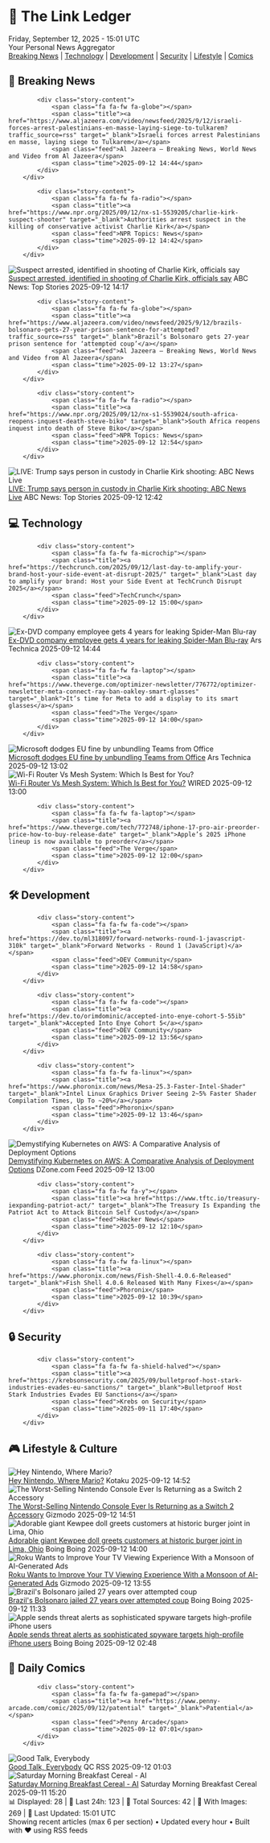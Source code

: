 <!-- Processing 54 RSS feeds at 2025-09-12 15:01:41 UTC -->
<!-- Processing: XKCD -->
<!-- Processing: Cyanide & Happiness -->
<!-- Processing: CNN Top Stories -->
<!-- Processing: CNN Breaking News -->
<!-- Processing: BBC World News -->
<!-- Processing: BBC Breaking News -->
<!-- Processing: Al Jazeera Breaking News -->
<!-- Processing: NPR News -->
<!-- Processing: Reuters Top News -->
<!-- Processing: Reuters World News -->
<!-- Processing: Associated Press Breaking -->
<!-- Processing: ABC News Breaking -->
<!-- Processing: Guardian World News -->
<!-- Processing: TechCrunch -->
<!-- Processing: Ars Technica -->
<!-- Processing: O'Reilly Radar -->
<!-- Processing: Lobsters Python -->
<!-- Processing: Hacker News -->
<!-- Processing: Dev.to -->
<!-- Processing: StackOverflow Blog -->
<!-- Processing: OMG! Ubuntu -->
<!-- Processing: DistroWatch -->
<!-- Processing: GitHub Blog -->
<!-- Processing: GitLab Blog -->
<!-- Processing: Martin Fowler -->
<!-- Processing: Coding Horror -->
<!-- Processing: Gizmodo -->
<!-- Processing: Kotaku -->
<!-- Processing: Boing Boing -->
<!-- Generated 9 new posts out of 29 feeds processed -->
<div class="newspaper-header">
    <h1 class="newspaper-title">📰 The Link Ledger</h1>
    <div class="newspaper-date">Friday, September 12, 2025 - 15:01 UTC</div>
    <div class="newspaper-subtitle">Your Personal News Aggregator</div>
</div>

<div class="newspaper-nav">
    <a href="#breaking">Breaking News</a> |
    <a href="#tech">Technology</a> |
    <a href="#dev">Development</a> |
    <a href="#security">Security</a> |
    <a href="#lifestyle">Lifestyle</a> |
    <a href="#webcomics">Comics</a>
</div>

<div class="news-section breaking-news" id="breaking">
<h2 class="section-header">🚨 Breaking News</h2>
<div class="stories-container">
<div class="story">
            
            <div class="story-content">
                <span class="fa fa-fw fa-globe"></span>
                <span class="title"><a href="https://www.aljazeera.com/video/newsfeed/2025/9/12/israeli-forces-arrest-palestinians-en-masse-laying-siege-to-tulkarem?traffic_source=rss" target="_blank">Israeli forces arrest Palestinians en masse, laying siege to Tulkarem</a></span>
                <span class="feed">Al Jazeera – Breaking News, World News and Video from Al Jazeera</span>
                <span class="time">2025-09-12 14:44</span>
            </div>
        </div>
<div class="story">
            
            <div class="story-content">
                <span class="fa fa-fw fa-radio"></span>
                <span class="title"><a href="https://www.npr.org/2025/09/12/nx-s1-5539205/charlie-kirk-suspect-shooter" target="_blank">Authorities arrest suspect in the killing of conservative activist Charlie Kirk</a></span>
                <span class="feed">NPR Topics: News</span>
                <span class="time">2025-09-12 14:42</span>
            </div>
        </div>
<div class="story">
            <img src="https://s.abcnews.com/images/US/kirk-4-abc-gmh-250912_1757686213868_hpMain_4x3t_384.jpg" alt="Suspect arrested, identified in shooting of Charlie Kirk, officials say" class="story-image" loading="lazy" onerror="this.style.display='none'">
            <div class="story-content">
                <span class="fa fa-fw fa-tv"></span>
                <span class="title"><a href="https://abcnews.go.com/US/manhunt-charlie-kirks-killer-enters-3rd-day-questions/story?id=125504696" target="_blank">Suspect arrested, identified in shooting of Charlie Kirk, officials say</a></span>
                <span class="feed">ABC News: Top Stories</span>
                <span class="time">2025-09-12 14:17</span>
            </div>
        </div>
<div class="story">
            
            <div class="story-content">
                <span class="fa fa-fw fa-globe"></span>
                <span class="title"><a href="https://www.aljazeera.com/video/newsfeed/2025/9/12/brazils-bolsonaro-gets-27-year-prison-sentence-for-attempted?traffic_source=rss" target="_blank">Brazil’s Bolsonaro gets 27-year prison sentence for ‘attempted coup’</a></span>
                <span class="feed">Al Jazeera – Breaking News, World News and Video from Al Jazeera</span>
                <span class="time">2025-09-12 13:27</span>
            </div>
        </div>
<div class="story">
            
            <div class="story-content">
                <span class="fa fa-fw fa-radio"></span>
                <span class="title"><a href="https://www.npr.org/2025/09/12/nx-s1-5539024/south-africa-reopens-inquest-death-steve-biko" target="_blank">South Africa reopens inquest into death of Steve Biko</a></span>
                <span class="feed">NPR Topics: News</span>
                <span class="time">2025-09-12 12:54</span>
            </div>
        </div>
<div class="story">
            <img src="https://s.abcnews.com/images/US/abcnewsl2-abc-ml-250107_1736267930623_hpMain_4x3t_384.jpg" alt="LIVE:  Trump says person in custody in Charlie Kirk shooting: ABC News Live" class="story-image" loading="lazy" onerror="this.style.display='none'">
            <div class="story-content">
                <span class="fa fa-fw fa-tv"></span>
                <span class="title"><a href="https://abcnews.go.com/Live/video/abcnews-live-41463246" target="_blank">LIVE:  Trump says person in custody in Charlie Kirk shooting: ABC News Live</a></span>
                <span class="feed">ABC News: Top Stories</span>
                <span class="time">2025-09-12 12:42</span>
            </div>
        </div>
</div>
</div>
<div class="news-section tech-news" id="tech">
<h2 class="section-header">💻 Technology</h2>
<div class="stories-container">
<div class="story">
            
            <div class="story-content">
                <span class="fa fa-fw fa-microchip"></span>
                <span class="title"><a href="https://techcrunch.com/2025/09/12/last-day-to-amplify-your-brand-host-your-side-event-at-disrupt-2025/" target="_blank">Last day to amplify your brand: Host your Side Event at TechCrunch Disrupt 2025</a></span>
                <span class="feed">TechCrunch</span>
                <span class="time">2025-09-12 15:00</span>
            </div>
        </div>
<div class="story">
            <img src="https://cdn.arstechnica.net/wp-content/uploads/2025/09/Spider-Man-No-Way-Home-Blu-Ray-via-Sony-Pictures-500x500.jpg" alt="Ex-DVD company employee gets 4 years for leaking Spider-Man Blu-ray" class="story-image" loading="lazy" onerror="this.style.display='none'">
            <div class="story-content">
                <span class="fa fa-fw fa-cog"></span>
                <span class="title"><a href="https://arstechnica.com/tech-policy/2025/09/ex-dvd-company-employee-gets-4-years-for-leaking-spider-man-blu-ray/" target="_blank">Ex-DVD company employee gets 4 years for leaking Spider-Man Blu-ray</a></span>
                <span class="feed">Ars Technica</span>
                <span class="time">2025-09-12 14:44</span>
            </div>
        </div>
<div class="story">
            
            <div class="story-content">
                <span class="fa fa-fw fa-laptop"></span>
                <span class="title"><a href="https://www.theverge.com/optimizer-newsletter/776772/optimizer-newsletter-meta-connect-ray-ban-oakley-smart-glasses" target="_blank">It’s time for Meta to add a display to its smart glasses</a></span>
                <span class="feed">The Verge</span>
                <span class="time">2025-09-12 14:00</span>
            </div>
        </div>
<div class="story">
            <img src="https://cdn.arstechnica.net/wp-content/uploads/2024/04/office_icons_01-500x500.jpeg" alt="Microsoft dodges EU fine by unbundling Teams from Office" class="story-image" loading="lazy" onerror="this.style.display='none'">
            <div class="story-content">
                <span class="fa fa-fw fa-cog"></span>
                <span class="title"><a href="https://arstechnica.com/tech-policy/2025/09/microsoft-dodges-eu-fine-by-unbundling-teams-from-office/" target="_blank">Microsoft dodges EU fine by unbundling Teams from Office</a></span>
                <span class="feed">Ars Technica</span>
                <span class="time">2025-09-12 13:02</span>
            </div>
        </div>
<div class="story">
            <img src="https://media.wired.com/photos/68bf50b180e9634d4134ea2f/master/pass/Should%20I%20Buy%20a%20Mesh%20System%20or%20a%20Wi-Fi%20Router_.png" alt="Wi-Fi Router Vs Mesh System: Which Is Best for You?" class="story-image" loading="lazy" onerror="this.style.display='none'">
            <div class="story-content">
                <span class="fa fa-fw fa-bolt"></span>
                <span class="title"><a href="https://www.wired.com/story/mesh-system-vs-wi-fi-router/" target="_blank">Wi-Fi Router Vs Mesh System: Which Is Best for You?</a></span>
                <span class="feed">WIRED</span>
                <span class="time">2025-09-12 13:00</span>
            </div>
        </div>
<div class="story">
            
            <div class="story-content">
                <span class="fa fa-fw fa-laptop"></span>
                <span class="title"><a href="https://www.theverge.com/tech/772748/iphone-17-pro-air-preorder-price-how-to-buy-release-date" target="_blank">Apple’s 2025 iPhone lineup is now available to preorder</a></span>
                <span class="feed">The Verge</span>
                <span class="time">2025-09-12 12:00</span>
            </div>
        </div>
</div>
</div>
<div class="news-section dev-news" id="dev">
<h2 class="section-header">🛠️ Development</h2>
<div class="stories-container">
<div class="story">
            
            <div class="story-content">
                <span class="fa fa-fw fa-code"></span>
                <span class="title"><a href="https://dev.to/ml318097/forward-networks-round-1-javascript-310k" target="_blank">Forward Networks - Round 1 (JavaScript)</a></span>
                <span class="feed">DEV Community</span>
                <span class="time">2025-09-12 14:58</span>
            </div>
        </div>
<div class="story">
            
            <div class="story-content">
                <span class="fa fa-fw fa-code"></span>
                <span class="title"><a href="https://dev.to/orimdominic/accepted-into-enye-cohort-5-55ib" target="_blank">Accepted Into Enye Cohort 5</a></span>
                <span class="feed">DEV Community</span>
                <span class="time">2025-09-12 13:56</span>
            </div>
        </div>
<div class="story">
            
            <div class="story-content">
                <span class="fa fa-fw fa-linux"></span>
                <span class="title"><a href="https://www.phoronix.com/news/Mesa-25.3-Faster-Intel-Shader" target="_blank">Intel Linux Graphics Driver Seeing 2~5% Faster Shader Compilation Times, Up To ~20%</a></span>
                <span class="feed">Phoronix</span>
                <span class="time">2025-09-12 13:46</span>
            </div>
        </div>
<div class="story">
            <img src="https://dz2cdn1.dzone.com/thumbnail?fid=18615752&w=600" alt="Demystifying Kubernetes on AWS: A Comparative Analysis of Deployment Options" class="story-image" loading="lazy" onerror="this.style.display='none'">
            <div class="story-content">
                <span class="fa fa-fw fa-newspaper"></span>
                <span class="title"><a href="https://dzone.com/articles/kubernetes-aws-deployment-options" target="_blank">Demystifying Kubernetes on AWS: A Comparative Analysis of Deployment Options</a></span>
                <span class="feed">DZone.com Feed</span>
                <span class="time">2025-09-12 13:00</span>
            </div>
        </div>
<div class="story">
            
            <div class="story-content">
                <span class="fa fa-fw fa-y"></span>
                <span class="title"><a href="https://www.tftc.io/treasury-iexpanding-patriot-act/" target="_blank">The Treasury Is Expanding the Patriot Act to Attack Bitcoin Self Custody</a></span>
                <span class="feed">Hacker News</span>
                <span class="time">2025-09-12 12:10</span>
            </div>
        </div>
<div class="story">
            
            <div class="story-content">
                <span class="fa fa-fw fa-linux"></span>
                <span class="title"><a href="https://www.phoronix.com/news/Fish-Shell-4.0.6-Released" target="_blank">Fish Shell 4.0.6 Released With Many Fixes</a></span>
                <span class="feed">Phoronix</span>
                <span class="time">2025-09-12 10:39</span>
            </div>
        </div>
</div>
</div>
<div class="news-section security-news" id="security">
<h2 class="section-header">🔒 Security</h2>
<div class="stories-container">
<div class="story">
            
            <div class="story-content">
                <span class="fa fa-fw fa-shield-halved"></span>
                <span class="title"><a href="https://krebsonsecurity.com/2025/09/bulletproof-host-stark-industries-evades-eu-sanctions/" target="_blank">Bulletproof Host Stark Industries Evades EU Sanctions</a></span>
                <span class="feed">Krebs on Security</span>
                <span class="time">2025-09-11 17:40</span>
            </div>
        </div>
</div>
</div>
<div class="news-section lifestyle-news" id="lifestyle">
<h2 class="section-header">🎮 Lifestyle & Culture</h2>
<div class="stories-container">
<div class="story">
            <img src="https://kotaku.com/app/uploads/2025/09/mariomissing.jpg" alt="Hey Nintendo, Where Mario?" class="story-image" loading="lazy" onerror="this.style.display='none'">
            <div class="story-content">
                <span class="fa fa-fw fa-gamepad"></span>
                <span class="title"><a href="https://kotaku.com/3d-mario-game-switch-2-missing-nintendo-direct-2000625355" target="_blank">Hey Nintendo, Where Mario?</a></span>
                <span class="feed">Kotaku</span>
                <span class="time">2025-09-12 14:52</span>
            </div>
        </div>
<div class="story">
            <img src="https://gizmodo.com/app/uploads/2025/09/Virtual-Boy-Nintendo-Switch-2-1.jpg" alt="The Worst-Selling Nintendo Console Ever Is Returning as a Switch 2 Accessory" class="story-image" loading="lazy" onerror="this.style.display='none'">
            <div class="story-content">
                <span class="fa fa-fw fa-computer"></span>
                <span class="title"><a href="https://gizmodo.com/the-worst-selling-nintendo-console-ever-is-returning-as-a-switch-2-accessory-2000658149" target="_blank">The Worst-Selling Nintendo Console Ever Is Returning as a Switch 2 Accessory</a></span>
                <span class="feed">Gizmodo</span>
                <span class="time">2025-09-12 14:51</span>
            </div>
        </div>
<div class="story">
            <img src="https://i0.wp.com/boingboing.net/wp-content/uploads/2025/09/kewpie.jpg?fit=1200%2C823&amp;quality=60&amp;ssl=1" alt="Adorable giant Kewpee doll greets customers at historic burger joint in Lima, Ohio" class="story-image" loading="lazy" onerror="this.style.display='none'">
            <div class="story-content">
                <span class="fa fa-fw fa-arrow-right"></span>
                <span class="title"><a href="https://boingboing.net/2025/09/12/adorable-giant-kewpee-doll-greets-customers-at-historic-burger-joint-in-lima-ohio.html" target="_blank">Adorable giant Kewpee doll greets customers at historic burger joint in Lima, Ohio</a></span>
                <span class="feed">Boing Boing</span>
                <span class="time">2025-09-12 14:00</span>
            </div>
        </div>
<div class="story">
            <img src="https://gizmodo.com/app/uploads/2024/04/d218ce5fa7b03d5e69ee70869d89ce9f.jpg" alt="Roku Wants to Improve Your TV Viewing Experience With a Monsoon of AI-Generated Ads" class="story-image" loading="lazy" onerror="this.style.display='none'">
            <div class="story-content">
                <span class="fa fa-fw fa-computer"></span>
                <span class="title"><a href="https://gizmodo.com/roku-ads-ai-2000657877" target="_blank">Roku Wants to Improve Your TV Viewing Experience With a Monsoon of AI-Generated Ads</a></span>
                <span class="feed">Gizmodo</span>
                <span class="time">2025-09-12 13:55</span>
            </div>
        </div>
<div class="story">
            <img src="https://i0.wp.com/boingboing.net/wp-content/uploads/2024/03/bolsonaro-1.jpg?fit=1500%2C1000&amp;quality=60&amp;ssl=1" alt="Brazil&#x27;s Bolsonaro jailed 27 years over attempted coup" class="story-image" loading="lazy" onerror="this.style.display='none'">
            <div class="story-content">
                <span class="fa fa-fw fa-arrow-right"></span>
                <span class="title"><a href="https://boingboing.net/2025/09/12/brazils-bolsonaro-jailed-27-years-over-attempted-coup.html" target="_blank">Brazil&#x27;s Bolsonaro jailed 27 years over attempted coup</a></span>
                <span class="feed">Boing Boing</span>
                <span class="time">2025-09-12 11:33</span>
            </div>
        </div>
<div class="story">
            <img src="https://i0.wp.com/boingboing.net/wp-content/uploads/2025/09/macos-sequoia-safari-account-apple-com-threat-notification.jpg?fit=1200%2C515&amp;quality=60&amp;ssl=1" alt="Apple sends threat alerts as sophisticated spyware targets high-profile iPhone users" class="story-image" loading="lazy" onerror="this.style.display='none'">
            <div class="story-content">
                <span class="fa fa-fw fa-arrow-right"></span>
                <span class="title"><a href="https://boingboing.net/2025/09/11/apple-sends-threat-alerts-as-sophisticated-spyware-targets-high-profile-iphone-users.html" target="_blank">Apple sends threat alerts as sophisticated spyware targets high-profile iPhone users</a></span>
                <span class="feed">Boing Boing</span>
                <span class="time">2025-09-12 02:48</span>
            </div>
        </div>
</div>
</div>
<div class="news-section webcomics-section" id="webcomics">
<h2 class="section-header">🎨 Daily Comics</h2>
<div class="stories-container">
<div class="story">
            
            <div class="story-content">
                <span class="fa fa-fw fa-gamepad"></span>
                <span class="title"><a href="https://www.penny-arcade.com/comic/2025/09/12/patential" target="_blank">Patential</a></span>
                <span class="feed">Penny Arcade</span>
                <span class="time">2025-09-12 07:01</span>
            </div>
        </div>
<div class="story">
            <img src="http://www.questionablecontent.net/comics/5656.png" alt="Good Talk, Everybody" class="story-image" loading="lazy" onerror="this.style.display='none'">
            <div class="story-content">
                <span class="fa fa-fw fa-music"></span>
                <span class="title"><a href="http://questionablecontent.net/view.php?comic=5656" target="_blank">Good Talk, Everybody</a></span>
                <span class="feed">QC RSS</span>
                <span class="time">2025-09-12 01:03</span>
            </div>
        </div>
<div class="story">
            <img src="https://www.smbc-comics.com/comics/1757476488-20250911.png" alt="Saturday Morning Breakfast Cereal - AI" class="story-image" loading="lazy" onerror="this.style.display='none'">
            <div class="story-content">
                <span class="fa fa-fw fa-smile"></span>
                <span class="title"><a href="https://www.smbc-comics.com/comic/ai-16" target="_blank">Saturday Morning Breakfast Cereal - AI</a></span>
                <span class="feed">Saturday Morning Breakfast Cereal</span>
                <span class="time">2025-09-11 15:20</span>
            </div>
        </div>
</div>
</div>

<div class="newspaper-footer">
    <div class="stats">
        📊 Displayed: 28 | 📅 Last 24h: 123 | 📡 Total Sources: 42 | 📸 With Images: 269 |
        🔄 Last Updated: 15:01 UTC
    </div>
    <div class="footer-note">
        Showing recent articles (max 6 per section) • Updated every hour • Built with ❤️ using RSS feeds
    </div>
</div>
